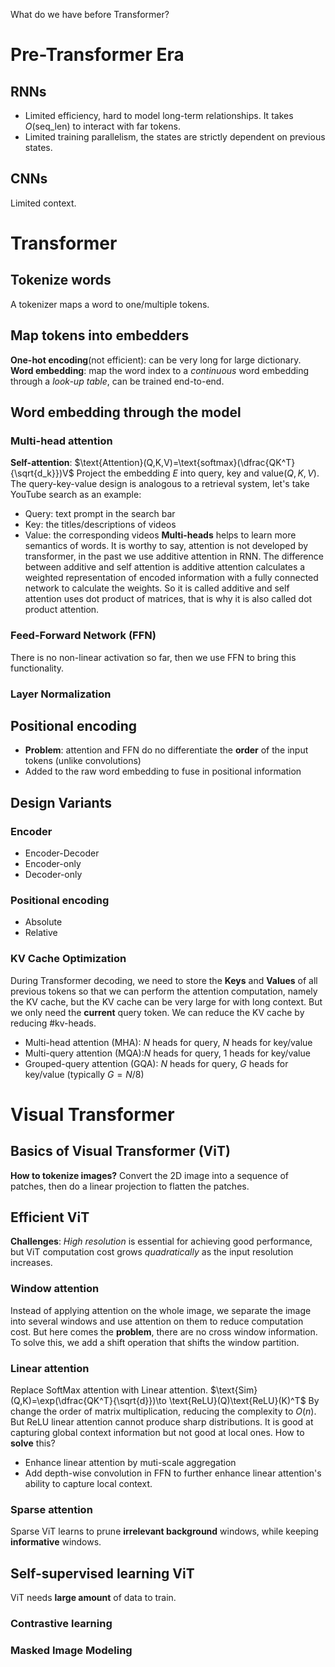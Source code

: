 What do we have before Transformer?
# Pre-Transformer Era
## RNNs
- Limited efficiency, hard to model long-term relationships. It takes $O(\text{seq\_len})$ to interact with far tokens.
- Limited training parallelism, the states are strictly dependent on previous states.
## CNNs
Limited context.
# Transformer
## Tokenize words
A tokenizer maps a word to one/multiple tokens.
## Map tokens into embedders
**One-hot encoding**(not efficient): can be very long for large dictionary.
**Word embedding**: map the word index to a *continuous* word embedding through a *look-up table*, can be trained end-to-end.
## Word embedding through the model
### Multi-head attention
**Self-attention**:
$\text{Attention}(Q,K,V)=\text{softmax}(\dfrac{QK^T}{\sqrt{d_k}})V$
Project the embedding $E$ into query, key and value$(Q,K,V)$.
The query-key-value design is analogous to a retrieval system, let's take YouTube search as an example:
- Query: text prompt in the search bar
- Key: the titles/descriptions of videos
- Value: the corresponding videos
**Multi-heads** helps to learn more semantics of words.
It is worthy to say, attention is not developed by transformer, in the past we use additive attention in RNN.
The difference between additive and self attention is additive attention calculates a weighted representation of encoded information with a fully connected network to calculate the weights. So it is called additive and self attention uses dot product of matrices, that is why it is also called dot product attention.
### Feed-Forward Network (FFN)
There is no non-linear activation so far, then we use FFN to bring this functionality.
### Layer Normalization
## Positional encoding
- **Problem**: attention and FFN do no differentiate the **order** of the input tokens (unlike convolutions)
- Added to the raw word embedding to fuse in positional information
## Design Variants
### Encoder
- Encoder-Decoder
- Encoder-only
- Decoder-only
### Positional encoding
- Absolute
- Relative
### KV Cache Optimization
During Transformer decoding, we need to store the **Keys** and **Values** of all previous tokens so that we can perform the attention computation, namely the KV cache, but the KV cache can be very large for with long context. But we only need the **current** query token.
We can reduce the KV cache by reducing $\#\text{kv-heads}$.
- Multi-head attention (MHA): $N$ heads for query, $N$ heads for key/value
- Multi-query attention (MQA):$N$ heads for query, 1 heads for key/value
- Grouped-query attention (GQA): $N$ heads for query, $G$ heads for key/value (typically $G = N / 8$)
# Visual Transformer
## Basics of Visual Transformer (ViT)
**How to tokenize images?**
Convert the 2D image into a sequence of patches, then do a linear projection to flatten the patches.
## Efficient ViT
**Challenges**: *High resolution* is essential for achieving good performance, but ViT computation cost grows *quadratically* as the input resolution increases.
### Window attention
Instead of applying attention on the whole image, we separate the image into several windows and use attention on them to reduce computation cost. But here comes the **problem**, there are no cross window information. To solve this, we add a shift operation that shifts the window partition.
### Linear attention
Replace SoftMax attention with Linear attention.
$\text{Sim}(Q,K)=\exp(\dfrac{QK^T}{\sqrt{d}})\to \text{ReLU}(Q)\text{ReLU}(K)^T$
By change the order of matrix multiplication, reducing the complexity to $O(n)$.
But ReLU linear attention cannot produce sharp distributions. It is good at capturing global context information but not good at local ones.
How to **solve** this?
- Enhance linear attention by muti-scale aggregation
- Add depth-wise convolution in FFN to further enhance linear attention's ability to capture local context.
### Sparse attention
Sparse ViT learns to prune **irrelevant background** windows, while keeping **informative** windows.
## Self-supervised learning ViT
ViT needs **large amount** of data to train.
### Contrastive learning
### Masked Image Modeling

